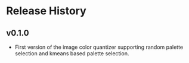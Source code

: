# Release History


## v0.1.0

- First version of the image color quantizer supporting random palette selection and kmeans based palette selection.
